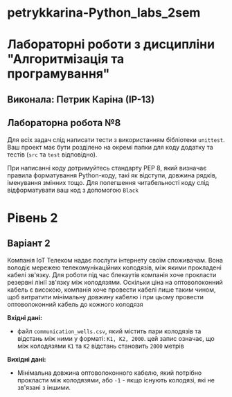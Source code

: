 # petrykkarina-Python_labs_2sem
# Лабораторні роботи з дисципліни "Алгоритмізація та програмування"
## Виконала: Петрик Каріна (ІР-13)
## Лабораторна робота №8
Для всіх задач слід написати тести з використанням бібліотеки `unittest`.  Ваш проект має бути розділено на окремі папки для коду додатку та тестів (`src` та `test` відповідно).

При написанні коду дотримуйтесь стандарту PEP 8, який визначає правила форматування Python-коду, такі як відступи, довжина рядків, іменування змінних тощо. Для полегшення читабельності коду слід відформатувати ваш код з допомогою  `Black` 
# Рівень 2
## Варіант 2

Компанія ІоТ Телеком надає послуги інтернету своїм споживачам. Вона володіє мережею телекомунікаційних колодязів, між якими прокладені кабелі зв'язку. Для роботи під час блекаутів компанія хоче прокласти резервні лінії зв'язку між колодязями. Оскільки ціна на оптоволоконний кабель є високою, компанія хоче провести кабелі лише таким чином, щоб витратити мінімальну довжину кабелю і при цьому провести оптоволоконний кабель до кожного колодязя 

**Вхідні дані:**

- файл `communication_wells.csv`, який містить пари колодязів та відстань між ними у форматі: `К1, K2, 2000`. цей запис означає, що між колодязями `К1` та `K2` відстань становить `2000` метрів

**Вихідні дані:**

- Мінімальна довжина оптоволоконного кабелю, який потрібно прокласти між колодязями, або `-1` - якщо існують колодязі, які не зв'язані з іншими.
